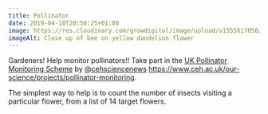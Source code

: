 ```yaml
---
title: Pollinator
date: 2019-04-18T20:50:25+01:00
image: https://res.cloudinary.com/growdigital/image/upload/v1555617050/beecloseup-190418.jpg
imageAlt: Close up of bee on yellow dandelion flower
---
```


Gardeners! Help monitor pollinators!! Take part in the [UK Pollinator Monitoring Scheme](https://www.ceh.ac.uk/our-science/projects/pollinator-monitoring) by [@cehsciencenews](https://mobile.twitter.com/cehsciencenews) <https://www.ceh.ac.uk/our-science/projects/pollinator-monitoring>.

The simplest way to help is to count the number of insects visiting a particular flower, from a list of 14 target flowers.
